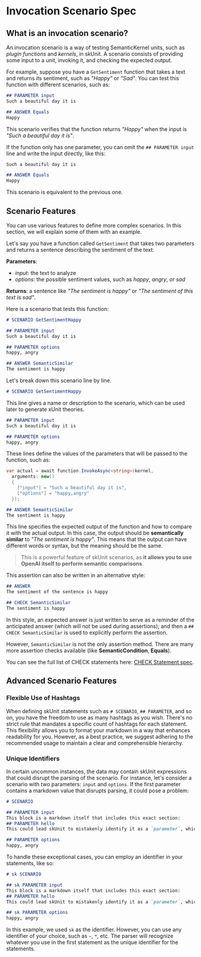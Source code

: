 # Invocation Scenario Spec
## What is an invocation scenario?
An invocation scenario is a way of testing SemanticKernel units, such as *plugin functions* and *kernels*, in skUnit. 
A scenario consists of providing some input to a unit, invoking it, and checking the expected output.

For example, suppose you have a `GetSentiment` function that takes a text and returns its sentiment, such as _"Happy"_ or _"Sad"_.
You can test this function with different scenarios, such as:

```md
## PARAMETER input
Such a beautiful day it is

## ANSWER Equals
Happy
```

This scenario verifies that the function returns _"Happy"_ when the input is _"Such a beautiful day it is"_.

If the function only has one parameter, you can omit the `## PARAMETER input` line and write the input directly, like this:

```md
Such a beautiful day it is

## ANSWER Equals
Happy
```

This scenario is equivalent to the previous one.

## Scenario Features
You can use various features to define more complex scenarios. In this section, we will explain some of them with an example.

Let's say you have a function called `GetSentiment` that takes two parameters and returns a sentence describing the sentiment of the text:

**Parameters**:
  - _input_: the text to analyze
  - _options_: the possible sentiment values, such as _happy_, _angry_, or _sad_
  
**Returns**: a sentence like _"The sentiment is happy"_ or _"The sentiment of this text is sad"_.

Here is a scenario that tests this function:

```md
# SCENARIO GetSentimentHappy

## PARAMETER input
Such a beautiful day it is

## PARAMETER options
happy, angry

## ANSWER SemanticSimilar
The sentiment is happy
```

Let's break down this scenario line by line.

```md
# SCENARIO GetSentimentHappy
```
This line gives a name or description to the scenario, which can be used later to generate xUnit theories.

```md
## PARAMETER input
Such a beautiful day it is

## PARAMETER options
happy, angry
```
These lines define the values of the parameters that will be passed to the function, such as:

```csharp
var actual = await function.InvokeAsync<string>(kernel, 
  arguments: new()
  {
    ["input"] = "Such a beautiful day it is",
    ["options"] = "happy,angry"
  });
```

```md
## ANSWER SemanticSimilar
The sentiment is happy
```
This line specifies the expected output of the function and how to compare it with the actual output. 
In this case, the output should be **semantically similar** to _"The sentiment is happy"_.
This means that the output can have different words or syntax, but the meaning should be the same.

> This is a powerful feature of skUnit scenarios, as **it allows you to use OpenAI itself to perform semantic comparisons**.

This assertion can also be written in an alternative style:

```md
## ANSWER
The sentiment of the sentence is happy

## CHECK SemanticSimilar
The sentiment is happy
```

In this style, an expected answer is just written to serve as a reminder of the anticipated answer (which will not be used during assertions); 
and then a `## CHECK SemanticSimilar` is used to explicitly perform the assertion.

However, `SemanticSimilar` is not the only assertion method. There are many more assertion checks available (like **SemanticCondition**, **Equals**). 

You can see the full list of CHECK statements here: [CHECK Statement spec](https://github.com/mehrandvd/skunit/blob/main/docs/check-statements-spec.md).

## Advanced Scenario Features

### Flexible Use of Hashtags
When defining skUnit statements such as `# SCENARIO`, `## PARAMETER`, and so on, you have the freedom to use as many hashtags as you wish. There's no strict rule that mandates a specific count of hashtags for each statement. This flexibility allows you to format your markdown in a way that enhances readability for you. However, as a best practice, we suggest adhering to the recommended usage to maintain a clear and comprehensible hierarchy.

### Unique Identifiers
In certain uncommon instances, the data may contain skUnit expressions that could disrupt the parsing of the scenario. For instance, let's consider a scenario with two parameters: `input` and `options`. If the first parameter contains a markdown value that disrupts parsing, it could pose a problem:

```md
# SCENARIO

## PARAMETER input
This block is a markdown itself that includes this exact section:
## PARAMETER hello
This could lead skUnit to mistakenly identify it as a `parameter`, which it isn't.

## PARAMETER options
happy, angry
```

To handle these exceptional cases, you can employ an identifier in your statements, like so:

```md
# sk SCENARIO

## sk PARAMETER input
This block is a markdown itself that includes this exact section:
## PARAMETER hello
This could lead skUnit to mistakenly identify it as a `parameter`, which it isn't.

## sk PARAMETER options
happy, angry
```

In this example, we used `sk` as the identifier. However, you can use any identifier of your choice, such as `~`, `*`, etc. The parser will recognize whatever you use in the first statement as the unique identifier for the statements.
